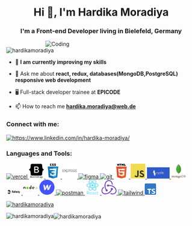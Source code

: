 <h1 align="center">Hi 👋, I'm Hardika Moradiya</h1>
<h3 align="center">I'm a Front-end Developer living in Bielefeld, Germany</h3>

<img align="right" alt="Coding" width="400" src="https://media.tenor.com/S59bPkT0pqcAAAAC/programming.gif" />

<p align="left"> <img src="https://komarev.com/ghpvc/?username=hardika-spec-610&label=Profile%20views&color=0e75b6&style=flat" alt="hardikamoradiya" /> </p>

- 🌱 **I am currently improving my skills**

- 💬 Ask me about **react, redux, databases(MongoDB,PostgreSQL) responsive web development**

- 🖥️ Full-stack developer trainee at **EPICODE**

- 📫 How to reach me **hardika.moradiya@web.de**

<h3 align="left">Connect with me:</h3>
<p align="left">
<a href="https://www.linkedin.com/in/hardika-moradiya/" target="blank"><img align="center" src="https://raw.githubusercontent.com/rahuldkjain/github-profile-readme-generator/master/src/images/icons/Social/linked-in-alt.svg" alt="https://www.linkedin.com/in/hardika-moradiya/" height="30" width="40" /></a>
</p>

<h3 align="left">Languages and Tools:</h3>
<p align="left"> <a href="https://vercel.com" target="_blank" rel="noreferrer"> <img src="https://upload.wikimedia.org/wikipedia/commons/5/5e/Vercel_logo_black.svg" alt="vercel" width="50" height="50"/> </a> <a href="https://getbootstrap.com" target="_blank" rel="noreferrer"> <img src="https://raw.githubusercontent.com/devicons/devicon/master/icons/bootstrap/bootstrap-plain-wordmark.svg" alt="bootstrap" width="40" height="40"/> </a> <a href="https://www.w3schools.com/css/" target="_blank" rel="noreferrer"> <img src="https://raw.githubusercontent.com/devicons/devicon/master/icons/css3/css3-original-wordmark.svg" alt="css3" width="40" height="40"/> </a> <a href="https://expressjs.com" target="_blank" rel="noreferrer"> <img src="https://raw.githubusercontent.com/devicons/devicon/master/icons/express/express-original-wordmark.svg" alt="express" width="40" height="40"/> </a> <a href="https://www.figma.com/" target="_blank" rel="noreferrer"> <img src="https://www.vectorlogo.zone/logos/figma/figma-icon.svg" alt="figma" width="40" height="40"/> </a> <a href="https://git-scm.com/" target="_blank" rel="noreferrer"> <img src="https://www.vectorlogo.zone/logos/git-scm/git-scm-icon.svg" alt="git" width="40" height="40"/> </a> <a href="https://www.w3.org/html/" target="_blank" rel="noreferrer"> <img src="https://raw.githubusercontent.com/devicons/devicon/master/icons/html5/html5-original-wordmark.svg" alt="html5" width="40" height="40"/> </a> <a href="https://developer.mozilla.org/en-US/docs/Web/JavaScript" target="_blank" rel="noreferrer"> <img src="https://raw.githubusercontent.com/devicons/devicon/master/icons/javascript/javascript-original.svg" alt="javascript" width="40" height="40"/> </a> <a href="https://cyclic.sh/" target="_blank" rel="noreferrer"> <img src="./assets/cyclic.jpg" alt="cyclic" width="60" height="30"/> </a> <a href="https://www.mongodb.com/" target="_blank" rel="noreferrer"> <img src="https://raw.githubusercontent.com/devicons/devicon/master/icons/mongodb/mongodb-original-wordmark.svg" alt="mongodb" width="40" height="40"/> </a> <a href="https://railway.app/" target="_blank" rel="noreferrer"> <img src="./assets/railway.png" alt="railway" width="40" height="15"/> </a> <a href="https://nodejs.org" target="_blank" rel="noreferrer"> <img src="https://raw.githubusercontent.com/devicons/devicon/master/icons/nodejs/nodejs-original-wordmark.svg" alt="nodejs" width="40" height="40"/> </a> <a href="https://webflow.com/?gspk=aW1hZGdoYXVyaTI0NjM&gsxid=D27lJZzAIwNx&utm_medium=affiliate" target="_blank" rel="noreferrer"> <img src="./assets/webflow.png" alt="php" width="40" height="40"/> </a> <a href="https://postman.com" target="_blank" rel="noreferrer"> <img src="https://www.vectorlogo.zone/logos/getpostman/getpostman-icon.svg" alt="postman" width="40" height="40"/> </a> <a href="https://reactjs.org/" target="_blank" rel="noreferrer"> <img src="https://raw.githubusercontent.com/devicons/devicon/master/icons/react/react-original-wordmark.svg" alt="react" width="40" height="40"/> </a> <a href="https://redux.js.org" target="_blank" rel="noreferrer"> <img src="https://raw.githubusercontent.com/devicons/devicon/master/icons/redux/redux-original.svg" alt="redux" width="40" height="40"/> </a> <a href="https://tailwindcss.com/" target="_blank" rel="noreferrer"> <img src="https://www.vectorlogo.zone/logos/tailwindcss/tailwindcss-icon.svg" alt="tailwind" width="40" height="40"/> </a><a href="https://www.typescriptlang.org/" target="_blank" rel="noreferrer"> <img src="./assets/typescript.png" alt="postgresql" width="30" height="30"/> </a>  </p>

<p align="left"> <a href="https://github.com/ryo-ma/github-profile-trophy"><img src="https://github-profile-trophy.vercel.app/?username=hardika-spec-610&title=Commits,PullRequest,Repositories,Issues&theme=onedark" alt="hardikamoradiya" /></a> </p>

<p><img align="left" src="https://github-readme-stats.vercel.app/api/top-langs?username=hardika-spec-610&show_icons=true&locale=en&layout=compact" alt="hardikamoradiya" /></p>

<p><img align="center" src="https://github-readme-streak-stats.herokuapp.com/?user=hardika-spec-610&" alt="hardikamoradiya" /></p>
